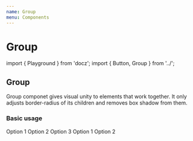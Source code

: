 ```yaml
---
name: Group
menu: Components
---
```


# Group

import { Playground } from 'docz'; import { Button, Group } from '../';

## Group

Group componet gives visual unity to elements that work together. It only adjusts border-radius of its children and removes box shadow from them.

### Basic usage

 Option 1 Option 2 Option 3 Option 1 Option 2

